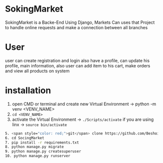 # SokingMarket
SokingMarket is a Backe-End Using Django, Markets Can uses that Project to handle online requests and make a connection between all branches


# User
user can create registration and login also have a profile, can update his profile, main information,
also user can add item to his cart, make orders and view all products on system


# installation
1. open CMD or terminal and create new Virtual Environment &#8594; python -m venv <VENV_NAME>
2. ``` cd <VENV_NAME> ```
4. activate the Virtual Environment &#8594; ``` ./Scripts/activate ``` if you are using linx &#8594; ``` source bin/activate ```
```bash
5. <span style="color: red;">git</span> clone https://github.com/BeshoiBotros/SokingMarket.git
6. cd SocingMarket
7. pip install -r requirements.txt
8. python manage.py migrate
9. python manage.py createsuperuser
10. python manage.py runserver
